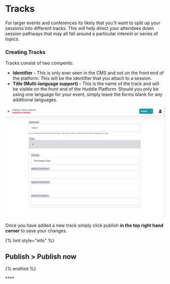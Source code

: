 # Tracks

For larger events and conferences its likely that you'll want to split up your sessions into different tracks. This will help direct your attendees down session pathways that may all fall around a particular interest or series of topics. 

### **Creating Tracks**

Tracks consist of two compents:

* **Identifier -** This is only ever seen in the CMS and not on the front end of the platform. This will be the identifier that you attach to a session. 
* **Title \(Multi-language support\) -** This is the name of the track and will be visible on the front end of the Huddle Platform. Should you only be using one language for your event, simply leave the forms blank for any additional languages.

![Creating a track.](../.gitbook/assets/screenshot-2021-03-18-at-00.48.33.png)

Once you have added a new track simply click publish **in the top right hand corner** to save your changes. 

{% hint style="info" %}
## **Publish &gt; Publish now**
{% endhint %}

\*\*\*\*

